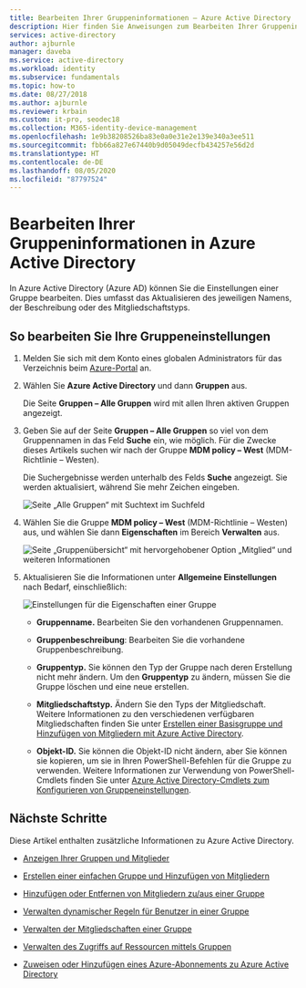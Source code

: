 ```yaml
---
title: Bearbeiten Ihrer Gruppeninformationen – Azure Active Directory | Microsoft-Dokumentation
description: Hier finden Sie Anweisungen zum Bearbeiten Ihrer Gruppeninformationen in Azure Active Directory.
services: active-directory
author: ajburnle
manager: daveba
ms.service: active-directory
ms.workload: identity
ms.subservice: fundamentals
ms.topic: how-to
ms.date: 08/27/2018
ms.author: ajburnle
ms.reviewer: krbain
ms.custom: it-pro, seodec18
ms.collection: M365-identity-device-management
ms.openlocfilehash: 1e9b38208526ba83e0a0e31e2e139e340a3ee511
ms.sourcegitcommit: fbb66a827e67440b9d05049decfb434257e56d2d
ms.translationtype: HT
ms.contentlocale: de-DE
ms.lasthandoff: 08/05/2020
ms.locfileid: "87797524"
---
```

# <a name="edit-your-group-information-using-azure-active-directory"></a>Bearbeiten Ihrer Gruppeninformationen in Azure Active Directory

In Azure Active Directory (Azure AD) können Sie die Einstellungen einer Gruppe bearbeiten. Dies umfasst das Aktualisieren des jeweiligen Namens, der Beschreibung oder des Mitgliedschaftstyps.

## <a name="to-edit-your-group-settings"></a>So bearbeiten Sie Ihre Gruppeneinstellungen
1. Melden Sie sich mit dem Konto eines globalen Administrators für das Verzeichnis beim [Azure-Portal](https://portal.azure.com) an.

2. Wählen Sie **Azure Active Directory** und dann **Gruppen** aus.

    Die Seite **Gruppen – Alle Gruppen** wird mit allen Ihren aktiven Gruppen angezeigt.

3. Geben Sie auf der Seite **Gruppen – Alle Gruppen** so viel von dem Gruppennamen in das Feld **Suche** ein, wie möglich. Für die Zwecke dieses Artikels suchen wir nach der Gruppe **MDM policy – West** (MDM-Richtlinie – Westen).

    Die Suchergebnisse werden unterhalb des Felds **Suche** angezeigt. Sie werden aktualisiert, während Sie mehr Zeichen eingeben.

    ![Seite „Alle Gruppen“ mit Suchtext im Suchfeld](media/active-directory-groups-settings-azure-portal/search-for-specific-group.png)

4. Wählen Sie die Gruppe **MDM policy – West** (MDM-Richtlinie – Westen) aus, und wählen Sie dann **Eigenschaften** im Bereich **Verwalten** aus.

    ![Seite „Gruppenübersicht“ mit hervorgehobener Option „Mitglied“ und weiteren Informationen](media/active-directory-groups-settings-azure-portal/group-overview-blade.png)

5. Aktualisieren Sie die Informationen unter **Allgemeine Einstellungen** nach Bedarf, einschließlich:

    ![Einstellungen für die Eigenschaften einer Gruppe](media/active-directory-groups-settings-azure-portal/group-properties-settings.png)

    - **Gruppenname.** Bearbeiten Sie den vorhandenen Gruppennamen.
    
    - **Gruppenbeschreibung**: Bearbeiten Sie die vorhandene Gruppenbeschreibung.

    - **Gruppentyp.** Sie können den Typ der Gruppe nach deren Erstellung nicht mehr ändern. Um den **Gruppentyp** zu ändern, müssen Sie die Gruppe löschen und eine neue erstellen.
    
    - **Mitgliedschaftstyp.** Ändern Sie den Typs der Mitgliedschaft. Weitere Informationen zu den verschiedenen verfügbaren Mitgliedschaften finden Sie unter [ Erstellen einer Basisgruppe und Hinzufügen von Mitgliedern mit Azure Active Directory](active-directory-groups-create-azure-portal.md).
    
    - **Objekt-ID.** Sie können die Objekt-ID nicht ändern, aber Sie können sie kopieren, um sie in Ihren PowerShell-Befehlen für die Gruppe zu verwenden. Weitere Informationen zur Verwendung von PowerShell-Cmdlets finden Sie unter [Azure Active Directory-Cmdlets zum Konfigurieren von Gruppeneinstellungen](../users-groups-roles/groups-settings-v2-cmdlets.md).

## <a name="next-steps"></a>Nächste Schritte
Diese Artikel enthalten zusätzliche Informationen zu Azure Active Directory.

- [Anzeigen Ihrer Gruppen und Mitglieder](active-directory-groups-view-azure-portal.md)

- [Erstellen einer einfachen Gruppe und Hinzufügen von Mitgliedern](active-directory-groups-create-azure-portal.md)

- [Hinzufügen oder Entfernen von Mitgliedern zu/aus einer Gruppe](active-directory-groups-members-azure-portal.md)

- [Verwalten dynamischer Regeln für Benutzer in einer Gruppe](../users-groups-roles/groups-create-rule.md)

- [Verwalten der Mitgliedschaften einer Gruppe](active-directory-groups-membership-azure-portal.md)

- [Verwalten des Zugriffs auf Ressourcen mittels Gruppen](active-directory-manage-groups.md)

- [Zuweisen oder Hinzufügen eines Azure-Abonnements zu Azure Active Directory](active-directory-how-subscriptions-associated-directory.md)
